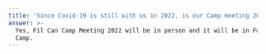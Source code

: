 ```yaml
---
title: 'Since Covid-19 is still with us in 2022, is our Camp meeting 2022 in person?'
answer: >-
  Yes, Fil Can Camp Meeting 2022 will be in person and it will be in Foothills
  Camp.
---
```


